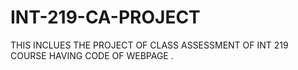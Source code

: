 # INT-219-CA-PROJECT
THIS INCLUES THE PROJECT OF CLASS ASSESSMENT OF INT 219 COURSE HAVING CODE OF WEBPAGE .
